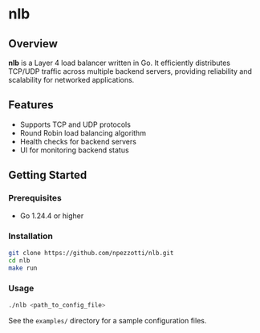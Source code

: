 # nlb
## Overview

**nlb** is a Layer 4 load balancer written in Go. It efficiently distributes TCP/UDP traffic across multiple backend servers, providing reliability and scalability for networked applications.

## Features

- Supports TCP and UDP protocols
- Round Robin load balancing algorithm
- Health checks for backend servers
- UI for monitoring backend status

## Getting Started

### Prerequisites

- Go 1.24.4 or higher

### Installation

```bash
git clone https://github.com/npezzotti/nlb.git
cd nlb
make run
```

### Usage

```bash
./nlb <path_to_config_file>
```

See the `examples/` directory for a sample configuration files.

